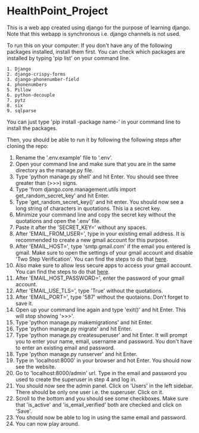 # HealthPoint_Project

This is a web app created using django for the purpose of learning django. Note that this webapp is synchronous i.e. django channels is not used.

To run this on your computer:
  If you don't have any of the following packages installed, install them first. You can check which packages are installed by typing 'pip list' on your command line.
    
    1. Django
    2. django-crispy-forms
    3. django-phonenumber-field
    4. phonenumbers
    5. Pillow
    6. python-decouple
    7. pytz
    8. six
    9. sqlparse
   
   You can just type 'pip install -package name-' in your command line to install the packages.
   
   Then, you should be able to run it by following the following steps after cloning the repo:
   
   1. Rename the '.env.example' file to '.env'.
   2. Open your command line and make sure that you are in the same directory as the manage.py file.
   3. Type 'python manage.py shell' and hit Enter. You should see three greater than (>>>) signs.
   4. Type 'from django.core.management.utils import get_random_secret_key' and hit Enter.
   5. Type 'get_random_secret_key()' and hit enter. You should now see a long string of characters in quotations. This ia a secret key.
   6. Minimize your command line and copy the secret key without the quotations and open the '.env' file.
   7. Paste it after the 'SECRET_KEY=' without any spaces.
   8. After 'EMAIL_FROM_USER=', type in your existing email address. It is recommended to create a new gmail account for this purpose.
   9. After 'EMAIL_HOST=', type 'smtp.gmail.com' if the email you entered is gmail. Make sure to open the settings of your gmail account and disable 'Two Step Verification'. You can find the steps to do that [here](https://support.google.com/accounts/answer/1064203?hl=en&co=GENIE.Platform%3DAndroid).
   10. Also make sure to allow less secure apps to access your gmail account. You can find the steps to do that [here](https://www.raramuridesign.com/kb/articles/gas-allowing-less-secure-apps-to-access-your-account.html).
   11. After 'EMAIL_HOST_PASSWORD=', enter the password of your gmail account.
   12. After 'EMAIL_USE_TLS=', type 'True' without the quotations.
   13. After 'EMAIL_PORT=', type '587' without the quotaions. Don't forget to save it.
   14. Open up your command line again and type 'exit()' and hit Enter. This will stop showing '>>>'.
   15. Type 'python manage.py makemigrations' and hit Enter.
   16. Type 'python manage.py migrate' and hit Enter.
   17. Type 'python manage.py createsuperuser' and hit Enter. It will prompt you to enter your name, email, username and password. You don't have to enter an existing email and password.
   18. Type 'python manage.py runserver' and hit Enter.
   19. Type in 'localhost:8000' in your browser and hot Enter. You should now see the website.
   20. Go to 'localhost:8000/admin' url. Type in the email and password you used to create the superuser in step 4 and log in.
   21. You should now see the admin panel. Click on 'Users' in the left sidebar. There should be only one user i.e. the superuser. Click on it.
   22. Scroll to the bottom and you should see some checkboxes. Make sure that 'is_active' and 'is_email_verified' both are checked and click on 'Save'.
   23. You should now be able to log in using the same email and password.
   24. You can now play around.
